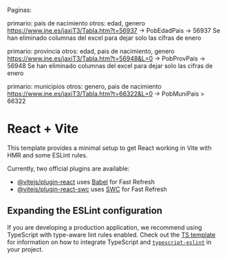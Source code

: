 
Paginas:

primario: pais de nacimiento   otros: edad, genero
https://www.ine.es/jaxiT3/Tabla.htm?t=56937 ->  PobEdadPais  -> 56937
Se han eliminado columnas del excel para dejar solo las cifras de enero


primario: provincia   otros: edad, pais de nacimiento, genero
https://www.ine.es/jaxiT3/Tabla.htm?t=56948&L=0 -> PobProvPais -> 56948
Se han eliminado columnas del excel para dejar solo las cifras de enero


primario: municipios   otros: genero, pais de nacimiento
https://www.ine.es/jaxiT3/Tabla.htm?t=66322&L=0   -> PobMuniPais  > 66322  

# React + Vite

This template provides a minimal setup to get React working in Vite with HMR and some ESLint rules.

Currently, two official plugins are available:

- [@vitejs/plugin-react](https://github.com/vitejs/vite-plugin-react/blob/main/packages/plugin-react) uses [Babel](https://babeljs.io/) for Fast Refresh
- [@vitejs/plugin-react-swc](https://github.com/vitejs/vite-plugin-react/blob/main/packages/plugin-react-swc) uses [SWC](https://swc.rs/) for Fast Refresh

## Expanding the ESLint configuration

If you are developing a production application, we recommend using TypeScript with type-aware lint rules enabled. Check out the [TS template](https://github.com/vitejs/vite/tree/main/packages/create-vite/template-react-ts) for information on how to integrate TypeScript and [`typescript-eslint`](https://typescript-eslint.io) in your project.

